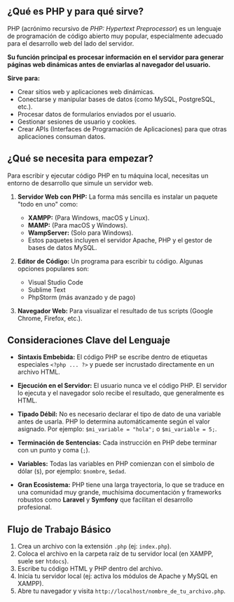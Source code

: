 ## ¿Qué es PHP y para qué sirve?

PHP (acrónimo recursivo de *PHP: Hypertext Preprocessor*) es un lenguaje de programación de código abierto muy popular, especialmente adecuado para el desarrollo web del lado del servidor.

**Su función principal es procesar información en el servidor para generar páginas web dinámicas antes de enviarlas al navegador del usuario.**

**Sirve para:**
* Crear sitios web y aplicaciones web dinámicas.
* Conectarse y manipular bases de datos (como MySQL, PostgreSQL, etc.).
* Procesar datos de formularios enviados por el usuario.
* Gestionar sesiones de usuario y cookies.
* Crear APIs (Interfaces de Programación de Aplicaciones) para que otras aplicaciones consuman datos.

## ¿Qué se necesita para empezar?

Para escribir y ejecutar código PHP en tu máquina local, necesitas un entorno de desarrollo que simule un servidor web.

1.  **Servidor Web con PHP:** La forma más sencilla es instalar un paquete "todo en uno" como:
    * **XAMPP:** (Para Windows, macOS y Linux).
    * **MAMP:** (Para macOS y Windows).
    * **WampServer:** (Solo para Windows).
    * Estos paquetes incluyen el servidor Apache, PHP y el gestor de bases de datos MySQL.

2.  **Editor de Código:** Un programa para escribir tu código. Algunas opciones populares son:
    * Visual Studio Code
    * Sublime Text
    * PhpStorm (más avanzado y de pago)

3.  **Navegador Web:** Para visualizar el resultado de tus scripts (Google Chrome, Firefox, etc.).

## Consideraciones Clave del Lenguaje

* **Sintaxis Embebida:** El código PHP se escribe dentro de etiquetas especiales `<?php ... ?>` y puede ser incrustado directamente en un archivo HTML.

* **Ejecución en el Servidor:** El usuario nunca ve el código PHP. El servidor lo ejecuta y el navegador solo recibe el resultado, que generalmente es HTML.

* **Tipado Débil:** No es necesario declarar el tipo de dato de una variable antes de usarla. PHP lo determina automáticamente según el valor asignado. Por ejemplo: `$mi_variable = "hola";` o `$mi_variable = 5;`.

* **Terminación de Sentencias:** Cada instrucción en PHP debe terminar con un punto y coma (`;`).

* **Variables:** Todas las variables en PHP comienzan con el símbolo de dólar (`$`), por ejemplo: `$nombre`, `$edad`.

* **Gran Ecosistema:** PHP tiene una larga trayectoria, lo que se traduce en una comunidad muy grande, muchísima documentación y frameworks robustos como **Laravel** y **Symfony** que facilitan el desarrollo profesional.

## Flujo de Trabajo Básico

1.  Crea un archivo con la extensión `.php` (ej: `index.php`).
2.  Coloca el archivo en la carpeta raíz de tu servidor local (en XAMPP, suele ser `htdocs`).
3.  Escribe tu código HTML y PHP dentro del archivo.
4.  Inicia tu servidor local (ej: activa los módulos de Apache y MySQL en XAMPP).
5.  Abre tu navegador y visita `http://localhost/nombre_de_tu_archivo.php`.